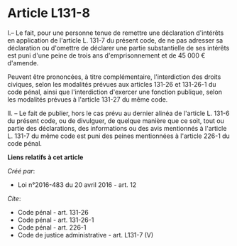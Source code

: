 # Article L131-8

I.– Le fait, pour une personne tenue de remettre une déclaration d'intérêts en application de l'article L. 131-7 du présent
code, de ne pas adresser sa déclaration ou d'omettre de déclarer une partie substantielle de ses intérêts est puni d'une
peine de trois ans d'emprisonnement et de 45 000 € d'amende.

Peuvent être prononcées, à titre complémentaire, l'interdiction des droits civiques, selon les modalités prévues aux articles
131-26 et 131-26-1 du code pénal, ainsi que l'interdiction d'exercer une fonction publique, selon les modalités prévues à
l'article 131-27 du même code.

II. – Le fait de publier, hors le cas prévu au dernier alinéa de l'article L. 131-6 du présent code, ou de divulguer, de
quelque manière que ce soit, tout ou partie des déclarations, des informations ou des avis mentionnés à l'article L. 131-7 du
même code est puni des peines mentionnées à l'article 226-1 du code pénal.

**Liens relatifs à cet article**

_Créé par_:

  - Loi n°2016-483 du 20 avril 2016 - art. 12

_Cite_:

  - Code pénal - art. 131-26
  - Code pénal - art. 131-26-1
  - Code pénal - art. 226-1
  - Code de justice administrative - art. L131-7 (V)
